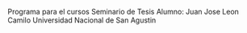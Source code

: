 Programa para el cursos Seminario de Tesis
Alumno: Juan Jose Leon Camilo
Universidad Nacional de San Agustin
